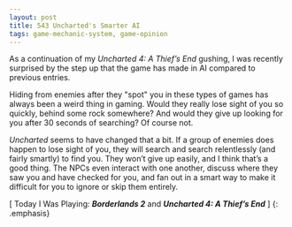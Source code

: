 ```yaml
---
layout: post
title: 543 Uncharted's Smarter AI
tags: game-mechanic-system, game-opinion
---
```

As a continuation of my *Uncharted 4: A Thief’s End* gushing, I was recently surprised by the step up that the game has made in AI compared to previous entries.

Hiding from enemies after they "spot" you in these types of games has always been a weird thing in gaming.  Would they really lose sight of you so quickly, behind some rock somewhere?  And would they give up looking for you after 30 seconds of searching? Of course not.

*Uncharted* seems to have changed that a bit.  If a group of enemies does happen to lose sight of you, they will search and search relentlessly (and fairly smartly) to find you.  They won’t give up easily, and I think that’s a good thing.  The NPCs even interact with one another, discuss where they saw you and have checked for you, and fan out in a smart way to make it difficult for you to ignore or skip them entirely.

[ Today I Was Playing: ***Borderlands 2*** and ***Uncharted 4: A Thief’s End*** ]
{: .emphasis}